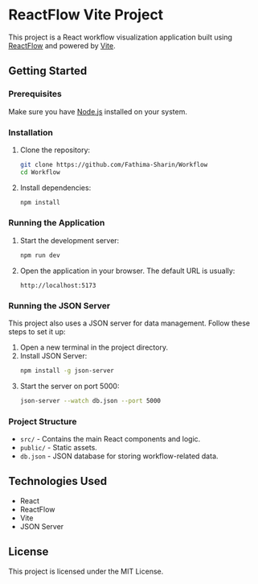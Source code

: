 # ReactFlow Vite Project

This project is a React workflow visualization application built using [ReactFlow](https://reactflow.dev/) and powered by [Vite](https://vitejs.dev/).

## Getting Started

### Prerequisites
Make sure you have [Node.js](https://nodejs.org/) installed on your system.

### Installation
1. Clone the repository:
   ```sh
   git clone https://github.com/Fathima-Sharin/Workflow
   cd Workflow
   ```

2. Install dependencies:
   ```sh
   npm install
   ```

### Running the Application
1. Start the development server:
   ```sh
   npm run dev
   ```

2. Open the application in your browser. The default URL is usually:
   ```
   http://localhost:5173
   ```

### Running the JSON Server
This project also uses a JSON server for data management. Follow these steps to set it up:

1. Open a new terminal in the project directory.
2. Install JSON Server:
   ```sh
   npm install -g json-server
   ```
3. Start the server on port 5000:
   ```sh
   json-server --watch db.json --port 5000
   ```

### Project Structure
- `src/` - Contains the main React components and logic.
- `public/` - Static assets.
- `db.json` - JSON database for storing workflow-related data.

## Technologies Used
- React
- ReactFlow
- Vite
- JSON Server

## License
This project is licensed under the MIT License.

